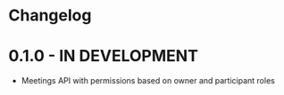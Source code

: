 # Changelog

# 0.1.0 - IN DEVELOPMENT

* Meetings API with permissions based on owner and participant roles